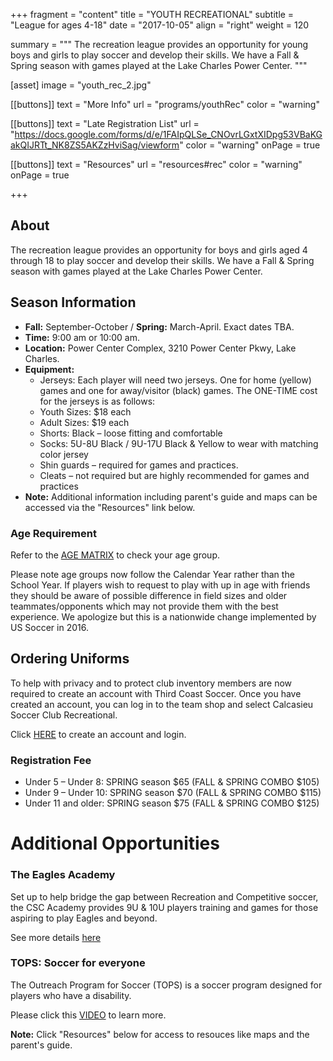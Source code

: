 +++
fragment = "content"
title = "YOUTH RECREATIONAL"
subtitle = "League for ages 4-18"
date = "2017-10-05"
align = "right"
weight = 120

summary = """
The recreation league provides an opportunity for young boys and girls to play soccer and develop their skills. We have a Fall & Spring season with games played at the Lake Charles Power Center.
"""

[asset]
  image = "youth_rec_2.jpg"

[[buttons]]
  text = "More Info"
  url = "programs/youthRec"
  color = "warning"

[[buttons]]
  text = "Late Registration List"
  url = "https://docs.google.com/forms/d/e/1FAIpQLSe_CNOvrLGxtXIDpg53VBaKGakQIJRTt_NK8ZS5AKZzHviSag/viewform"
  color = "warning"
  onPage = true

  
[[buttons]]
  text = "Resources"
  url = "resources#rec"
  color = "warning"
  onPage = true

+++

## About

The recreation league provides an opportunity for boys and girls aged 4 through 18 to play soccer and develop their skills. We have a Fall & Spring season with games played at the Lake Charles Power Center.

## Season Information

- **Fall:** September-October / **Spring:** March-April. Exact dates TBA.
- **Time:** 9:00 am or 10:00 am.
- **Location:** Power Center Complex, 3210 Power Center Pkwy, Lake Charles.
- **Equipment:** 
   - Jerseys: Each player will need two jerseys. One for home (yellow) games and one for away/visitor (black) games. The ONE-TIME cost for the jerseys is as follows:
    - Youth Sizes:  $18 each
    - Adult Sizes:  $19 each
  - Shorts: Black – loose fitting and comfortable
  - Socks: 5U-8U Black / 9U-17U Black & Yellow to wear with matching color jersey
  - Shin guards – required for games and practices.
  - Cleats – not required but are highly recommended for games and practices
- **Note:** Additional information including parent's guide and maps can be accessed via the "Resources" link below.

### Age Requirement

Refer to the [AGE MATRIX](resources/AGE-MATRIX-2016-2024-1.pdf) to check your age group.

Please note age groups now follow the Calendar Year rather than the School Year. If players wish to request to play with up in age with friends they should be aware of possible difference in field sizes and older teammates/opponents which may not provide them with the best experience. We apologize but this is a nationwide change implemented by US Soccer in 2016. 

## Ordering Uniforms

To help with privacy and to protect club inventory members are now required to create an account with Third Coast Soccer. Once you have created an account, you can log in to the team shop and select Calcasieu Soccer Club Recreational.

Click [HERE](https://thirdcoastsoccer.net/collections/calcasieu-soccer-club-recreational) to create an account and login.

### Registration Fee

 - Under 5 – Under 8:  SPRING season $65 (FALL & SPRING COMBO $105)
 - Under 9 – Under 10: SPRING season $70 (FALL & SPRING COMBO $115) 
 - Under 11 and older:  SPRING season $75 (FALL & SPRING COMBO $125) 

# Additional Opportunities

### The Eagles Academy

Set up to help bridge the gap between Recreation and Competitive soccer, the CSC Academy provides 9U & 10U players training and games for those aspiring to play Eagles and beyond.

See more details [here](eagles)

### TOPS: Soccer for everyone
The Outreach Program for Soccer (TOPS) is a soccer program designed for players who have a disability. 

Please click this [VIDEO](http://www.usyouthsoccer.org/programs/topsoccer/) to learn more.

**Note:** Click "Resources" below for access to resouces like maps and the parent's guide.